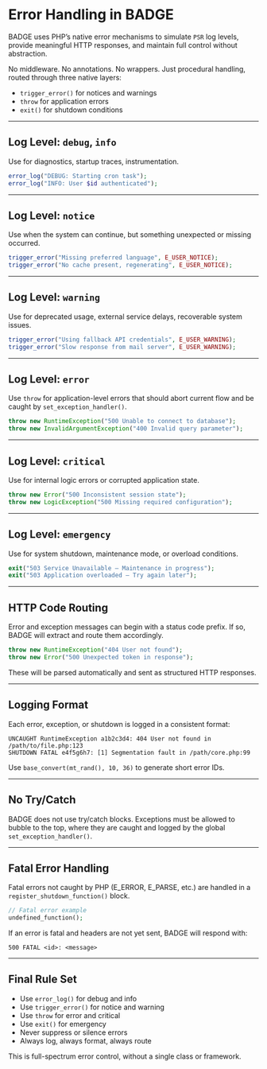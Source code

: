 # Error Handling in BADGE

BADGE uses PHP’s native error mechanisms to simulate `PSR` log levels, provide meaningful HTTP responses, and maintain full control without abstraction.

No middleware. No annotations. No wrappers. Just procedural handling, routed through three native layers:

* `trigger_error()` for notices and warnings
* `throw` for application errors
* `exit()` for shutdown conditions

---

## Log Level: `debug`, `info`

Use for diagnostics, startup traces, instrumentation.

```php
error_log("DEBUG: Starting cron task");
error_log("INFO: User $id authenticated");
```

---

## Log Level: `notice`

Use when the system can continue, but something unexpected or missing occurred.

```php
trigger_error("Missing preferred language", E_USER_NOTICE);
trigger_error("No cache present, regenerating", E_USER_NOTICE);
```

---

## Log Level: `warning`

Use for deprecated usage, external service delays, recoverable system issues.

```php
trigger_error("Using fallback API credentials", E_USER_WARNING);
trigger_error("Slow response from mail server", E_USER_WARNING);
```

---

## Log Level: `error`

Use `throw` for application-level errors that should abort current flow and be caught by `set_exception_handler()`.

```php
throw new RuntimeException("500 Unable to connect to database");
throw new InvalidArgumentException("400 Invalid query parameter");
```

---

## Log Level: `critical`

Use for internal logic errors or corrupted application state.

```php
throw new Error("500 Inconsistent session state");
throw new LogicException("500 Missing required configuration");
```

---

## Log Level: `emergency`

Use for system shutdown, maintenance mode, or overload conditions.

```php
exit("503 Service Unavailable – Maintenance in progress");
exit("503 Application overloaded – Try again later");
```

---

## HTTP Code Routing

Error and exception messages can begin with a status code prefix. If so, BADGE will extract and route them accordingly.

```php
throw new RuntimeException("404 User not found");
throw new Error("500 Unexpected token in response");
```

These will be parsed automatically and sent as structured HTTP responses.

---

## Logging Format

Each error, exception, or shutdown is logged in a consistent format:

```
UNCAUGHT RuntimeException a1b2c3d4: 404 User not found in /path/to/file.php:123
SHUTDOWN FATAL e4f5g6h7: [1] Segmentation fault in /path/core.php:99
```

Use `base_convert(mt_rand(), 10, 36)` to generate short error IDs.

---

## No Try/Catch

BADGE does not use try/catch blocks. Exceptions must be allowed to bubble to the top, where they are caught and logged by the global `set_exception_handler()`.

---

## Fatal Error Handling

Fatal errors not caught by PHP (E\_ERROR, E\_PARSE, etc.) are handled in a `register_shutdown_function()` block.

```php
// Fatal error example
undefined_function();
```

If an error is fatal and headers are not yet sent, BADGE will respond with:

```
500 FATAL <id>: <message>
```

---

## Final Rule Set

* Use `error_log()` for debug and info
* Use `trigger_error()` for notice and warning
* Use `throw` for error and critical
* Use `exit()` for emergency
* Never suppress or silence errors
* Always log, always format, always route

This is full-spectrum error control, without a single class or framework.
